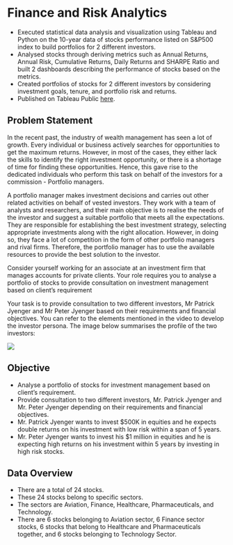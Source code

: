 # Finance and Risk Analytics 

- Executed statistical data analysis and visualization using Tableau and Python on the 10-year data of stocks performance listed on S&amp;P500 index to build portfolios for 2 different investors.  
- Analysed stocks through deriving metrics such as Annual Returns, Annual Risk, Cumulative Returns, Daily Returns and SHARPE Ratio and built 2 dashboards describing the performance of stocks based on the metrics.  
- Created portfolios of stocks for 2 different investors by considering investment goals, tenure, and portfolio risk and returns.
- Published on Tableau Public [here](https://public.tableau.com/app/profile/ameyashukla1999/viz/FinanceandRiskAnalytics_16632235938680/RiskAnalysisandStockReturns).

## Problem Statement
In the recent past, the industry of wealth management has seen a lot of growth. Every individual or business actively searches for opportunities to get the maximum returns. However, in most of the cases, they either lack the skills to identify the right investment opportunity, or there is a shortage of time for finding these opportunities. Hence, this gave rise to the dedicated individuals who perform this task on behalf of the investors for a commission - Portfolio managers.


A portfolio manager makes investment decisions and carries out other related activities on behalf of vested investors. They work with a team of analysts and researchers, and their main objective is to realise the needs of the investor and suggest a suitable portfolio that meets all the expectations. They are responsible for establishing the best investment strategy, selecting appropriate investments along with the right allocation. However, in doing so, they face a lot of competition in the form of other portfolio managers and rival firms. Therefore, the portfolio manager has to use the available resources to provide the best solution to the investor.

Consider yourself working for an associate at an investment firm that manages accounts for private clients. Your role requires you to analyse a portfolio of stocks to provide consultation on investment management based on client’s requirement

Your task is to provide consultation to two different investors, Mr Patrick Jyenger and Mr Peter Jyenger based on their requirements and financial objectives. You can refer to the elements mentioned in the video to develop the investor persona. The image below summarises the profile of the two investors:

<img src = "https://images.upgrad.com/39f25dac-99df-4675-87fb-3672c43c2927-Final%20PPT_Problem%20Statement_DA%20(1).jpg">
<br>


## Objective
- Analyse a portfolio of stocks for investment management based on client’s requirement.
- Provide consultation to two different investors, Mr. Patrick Jyenger and Mr. Peter Jyenger depending on their requirements and financial objectives.
- Mr. Patrick Jyenger wants to invest $500K in equities and he expects double returns on his investment with low risk within a span of 5 years.
- Mr. Peter Jyenger wants to invest his $1 million in equities and he is expecting high returns on his investment within 5 years by investing in high risk stocks.

## Data Overview 
- There are a total of 24 stocks.
- These 24 stocks belong to specific sectors. 
- The sectors are Aviation, Finance, Healthcare, Pharmaceuticals, and Technology.
- There are 6 stocks belonging to Aviation sector, 6 Finance sector stocks, 6 stocks that belong to Healthcare and Pharmaceuticals together, and 6 stocks belonging to Technology Sector.
